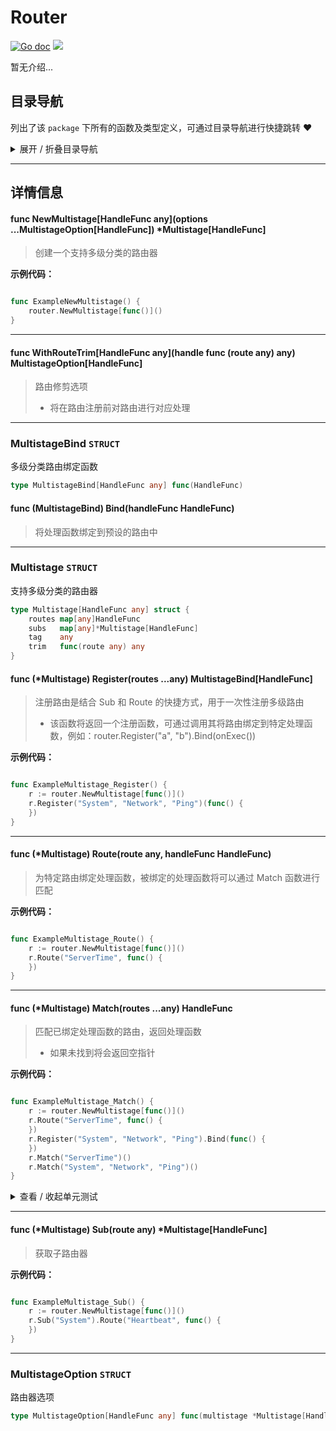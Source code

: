 # Router

[![Go doc](https://img.shields.io/badge/go.dev-reference-brightgreen?logo=go&logoColor=white&style=flat)](https://pkg.go.dev/github.com/kercylan98/minotaur)
![](https://img.shields.io/badge/Email-kercylan@gmail.com-green.svg?style=flat)

暂无介绍...


## 目录导航
列出了该 `package` 下所有的函数及类型定义，可通过目录导航进行快捷跳转 ❤️
<details>
<summary>展开 / 折叠目录导航</summary>


> 包级函数定义

|函数名称|描述
|:--|:--
|[NewMultistage](#NewMultistage)|创建一个支持多级分类的路由器
|[WithRouteTrim](#WithRouteTrim)|路由修剪选项


> 类型定义

|类型|名称|描述
|:--|:--|:--
|`STRUCT`|[MultistageBind](#struct_MultistageBind)|多级分类路由绑定函数
|`STRUCT`|[Multistage](#struct_Multistage)|支持多级分类的路由器
|`STRUCT`|[MultistageOption](#struct_MultistageOption)|路由器选项

</details>


***
## 详情信息
#### func NewMultistage\[HandleFunc any\](options ...MultistageOption[HandleFunc]) *Multistage[HandleFunc]
<span id="NewMultistage"></span>
> 创建一个支持多级分类的路由器

**示例代码：**

```go

func ExampleNewMultistage() {
	router.NewMultistage[func()]()
}

```

***
#### func WithRouteTrim\[HandleFunc any\](handle func (route any)  any) MultistageOption[HandleFunc]
<span id="WithRouteTrim"></span>
> 路由修剪选项
>   - 将在路由注册前对路由进行对应处理

***
<span id="struct_MultistageBind"></span>
### MultistageBind `STRUCT`
多级分类路由绑定函数
```go
type MultistageBind[HandleFunc any] func(HandleFunc)
```
<span id="struct_MultistageBind_Bind"></span>

#### func (MultistageBind) Bind(handleFunc HandleFunc)
> 将处理函数绑定到预设的路由中

***
<span id="struct_Multistage"></span>
### Multistage `STRUCT`
支持多级分类的路由器
```go
type Multistage[HandleFunc any] struct {
	routes map[any]HandleFunc
	subs   map[any]*Multistage[HandleFunc]
	tag    any
	trim   func(route any) any
}
```
<span id="struct_Multistage_Register"></span>

#### func (*Multistage) Register(routes ...any)  MultistageBind[HandleFunc]
> 注册路由是结合 Sub 和 Route 的快捷方式，用于一次性注册多级路由
>   - 该函数将返回一个注册函数，可通过调用其将路由绑定到特定处理函数，例如：router.Register("a", "b").Bind(onExec())

**示例代码：**

```go

func ExampleMultistage_Register() {
	r := router.NewMultistage[func()]()
	r.Register("System", "Network", "Ping")(func() {
	})
}

```

***
<span id="struct_Multistage_Route"></span>

#### func (*Multistage) Route(route any, handleFunc HandleFunc)
> 为特定路由绑定处理函数，被绑定的处理函数将可以通过 Match 函数进行匹配

**示例代码：**

```go

func ExampleMultistage_Route() {
	r := router.NewMultistage[func()]()
	r.Route("ServerTime", func() {
	})
}

```

***
<span id="struct_Multistage_Match"></span>

#### func (*Multistage) Match(routes ...any)  HandleFunc
> 匹配已绑定处理函数的路由，返回处理函数
>   - 如果未找到将会返回空指针

**示例代码：**

```go

func ExampleMultistage_Match() {
	r := router.NewMultistage[func()]()
	r.Route("ServerTime", func() {
	})
	r.Register("System", "Network", "Ping").Bind(func() {
	})
	r.Match("ServerTime")()
	r.Match("System", "Network", "Ping")()
}

```

<details>
<summary>查看 / 收起单元测试</summary>


```go

func TestMultistage_Match(t *testing.T) {
	r := router.NewMultistage[func()]()
	r.Sub("System").Route("Heartbeat", func() {
		fmt.Println("Heartbeat")
	})
	r.Route("ServerTime", func() {
		fmt.Println("ServerTime")
	})
	r.Register("System", "Network", "Ping")(func() {
		fmt.Println("Ping")
	})
	r.Register("System", "Network", "Echo").Bind(onEcho)
	r.Match("System", "Heartbeat")()
	r.Match("ServerTime")()
	r.Match("System", "Network", "Ping")()
	r.Match("System", "Network", "Echo")()
	fmt.Println(r.Match("None") == nil)
}

```


</details>


***
<span id="struct_Multistage_Sub"></span>

#### func (*Multistage) Sub(route any)  *Multistage[HandleFunc]
> 获取子路由器

**示例代码：**

```go

func ExampleMultistage_Sub() {
	r := router.NewMultistage[func()]()
	r.Sub("System").Route("Heartbeat", func() {
	})
}

```

***
<span id="struct_MultistageOption"></span>
### MultistageOption `STRUCT`
路由器选项
```go
type MultistageOption[HandleFunc any] func(multistage *Multistage[HandleFunc])
```

